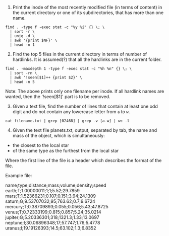 1. Print the inode of the most recently modified file (in terms of content) in the current directory or one of its subdirectories, that has more than one name. 

```console
find . -type f -exec stat -c "%y %i" {} \; \
  | sort -r \
  | uniq -d \
  | awk '{print $NF}' \
  | head -n 1
```

2. Find the top 5 files in the current directory in terms of number of hardlinks. It is assumed(?) that all the hardlinks are in the current folder.

```console
find . -maxdepth 1 -type f -exec stat -c "%h %n" {} \; \
  | sort -rn \
  | awk '!seen[$1]++ {print $2}' \
  | head -n 5
```

Note: The above prints only one filename per inode. If all hardlink names are wanted, then the '!seen[$1]' part is to be removed.

3. Given a text file, find the number of lines that contain at least one odd digit and do not contain any lowercase letter from `a` to `w`.

```console
cat filename.txt | grep [02468] | grep -v [a-w] | wc -l
``` 

4. Given the text file planets.txt, output, separated by tab, the name and mass of the object, which is simultaneously:

* the closest to the local star
* of the same type as the furthest from the local star

Where the first line of the file is a header which describes the format of the file.

Example file:

name;type;distance;mass;volume;density;speed
earth;T;1.00000011;1;1;5.52;29.7859
mars;T;1.52366231;0.107;0.151;3.94;24.1309
saturn;G;9.53707032;95;763.62;0.7;9.6724
mercury;T;0.38709893;0.055;0.056;5.43;47.8725
venus;T;0.72333199;0.815;0.857;5.24;35.0214
jupiter;G;5.20336301;318;1321.3;1.33;13.0697
neptune;I;30.06896348;17;57.747;1.76;5.4778
uranus;I;19.19126393;14.5;63.102;1.3;6.8352


